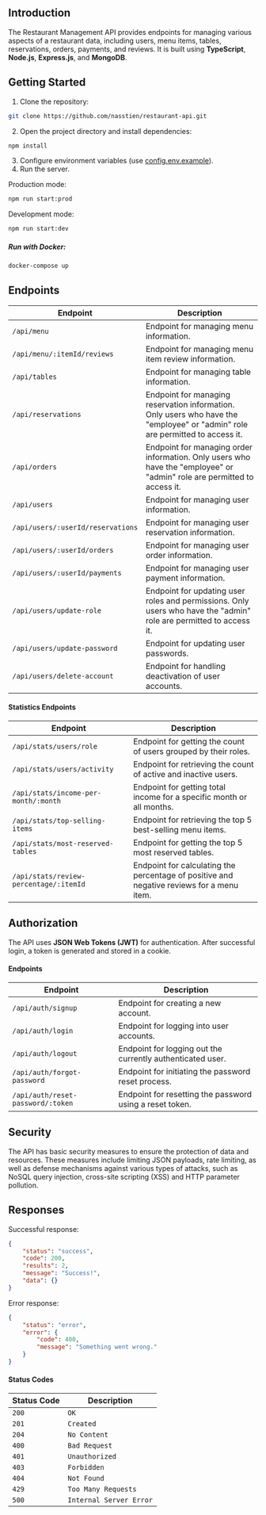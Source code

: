 ## Introduction

The Restaurant Management API provides endpoints for managing various aspects of a restaurant data, including users, menu items, tables, reservations, orders, payments, and reviews. It is built using **TypeScript**, **Node.js**, **Express.js**, and **MongoDB**.

## Getting Started

1. Clone the repository:

```sh
git clone https://github.com/nasstien/restaurant-api.git
```

2. Open the project directory and install dependencies:

```sh
npm install
```

3. Configure environment variables (use [config.env.example](config.env.example)).
4. Run the server.

Production mode:

```sh
npm run start:prod
```

Development mode:

```sh
npm run start:dev
```

##### Run with Docker:

```sh
docker-compose up
```

## Endpoints

| Endpoint                          | Description                                                                                                                   |
| --------------------------------- | ----------------------------------------------------------------------------------------------------------------------------- |
| `/api/menu`                       | Endpoint for managing menu information.                                                                                       |
| `/api/menu/:itemId/reviews`       | Endpoint for managing menu item review information.                                                                           |
| `/api/tables`                     | Endpoint for managing table information.                                                                                      |
| `/api/reservations`               | Endpoint for managing reservation information. Only users who have the "employee" or "admin" role are permitted to access it. |
| `/api/orders`                     | Endpoint for managing order information. Only users who have the "employee" or "admin" role are permitted to access it.       |
| `/api/users`                      | Endpoint for managing user information.                                                                                       |
| `/api/users/:userId/reservations` | Endpoint for managing user reservation information.                                                                           |
| `/api/users/:userId/orders`       | Endpoint for managing user order information.                                                                                 |
| `/api/users/:userId/payments`     | Endpoint for managing user payment information.                                                                               |
| `/api/users/update-role`          | Endpoint for updating user roles and permissions. Only users who have the "admin" role are permitted to access it.            |
| `/api/users/update-password`      | Endpoint for updating user passwords.                                                                                         |
| `/api/users/delete-account`       | Endpoint for handling deactivation of user accounts.                                                                          |

#### Statistics Endpoints

| Endpoint                               | Description                                                                               |
| -------------------------------------- | ----------------------------------------------------------------------------------------- |
| `/api/stats/users/role`                | Endpoint for getting the count of users grouped by their roles.                           |
| `/api/stats/users/activity`            | Endpoint for retrieving the count of active and inactive users.                           |
| `/api/stats/income-per-month/:month`   | Endpoint for getting total income for a specific month or all months.                     |
| `/api/stats/top-selling-items`         | Endpoint for retrieving the top 5 best-selling menu items.                                |
| `/api/stats/most-reserved-tables`      | Endpoint for getting the top 5 most reserved tables.                                      |
| `/api/stats/review-percentage/:itemId` | Endpoint for calculating the percentage of positive and negative reviews for a menu item. |

## Authorization

The API uses **JSON Web Tokens (JWT)** for authentication. After successful login, a token is generated and stored in a cookie.

#### Endpoints

| Endpoint                          | Description                                                |
| --------------------------------- | ---------------------------------------------------------- |
| `/api/auth/signup`                | Endpoint for creating a new account.                       |
| `/api/auth/login`                 | Endpoint for logging into user accounts.                   |
| `/api/auth/logout`                | Endpoint for logging out the currently authenticated user. |
| `/api/auth/forgot-password`       | Endpoint for initiating the password reset process.        |
| `/api/auth/reset-password/:token` | Endpoint for resetting the password using a reset token.   |

## Security

The API has basic security measures to ensure the protection of data and resources. These measures include limiting JSON payloads, rate limiting, as well as defense mechanisms against various types of attacks, such as NoSQL query injection, cross-site scripting (XSS) and HTTP parameter pollution.

## Responses

Successful response:

```json
{
    "status": "success",
    "code": 200,
    "results": 2,
    "message": "Success!",
    "data": {}
}
```

Error response:

```json
{
    "status": "error",
    "error": {
        "code": 400,
        "message": "Something went wrong."
    }
}
```

#### Status Codes

| Status Code | Description             |
| ----------- | ----------------------- |
| `200`       | `OK`                    |
| `201`       | `Created`               |
| `204`       | `No Content`            |
| `400`       | `Bad Request`           |
| `401`       | `Unauthorized`          |
| `403`       | `Forbidden`             |
| `404`       | `Not Found`             |
| `429`       | `Too Many Requests`     |
| `500`       | `Internal Server Error` |
